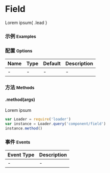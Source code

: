 # Field

Lorem ipsum{ .lead }

### 示例 <small>Examples</small>

<div class="bs-example">
    <div class="content">
        <div bx-name="components/field"></div>
    </div>
</div>

### 配置 <small>Options</small>

Name | Type | Default | Description
:--- | :--- | :------ | :----------
- | - | - | -

### 方法 <small>Methods</small>

#### .method(args)

Lorem ipsum

```js
var Loader = require('loader')
var instance = Loader.query('component/field')
instance.method()
```

### 事件 <small>Events</small>

Event Type | Description
:--------- | :----------
- | -

